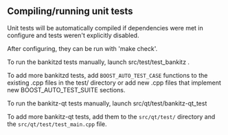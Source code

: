 Compiling/running unit tests
------------------------------------

Unit tests will be automatically compiled if dependencies were met in configure
and tests weren't explicitly disabled.

After configuring, they can be run with 'make check'.

To run the bankitzd tests manually, launch src/test/test_bankitz .

To add more bankitzd tests, add `BOOST_AUTO_TEST_CASE` functions to the existing
.cpp files in the test/ directory or add new .cpp files that
implement new BOOST_AUTO_TEST_SUITE sections.

To run the bankitz-qt tests manually, launch src/qt/test/bankitz-qt_test

To add more bankitz-qt tests, add them to the `src/qt/test/` directory and
the `src/qt/test/test_main.cpp` file.
